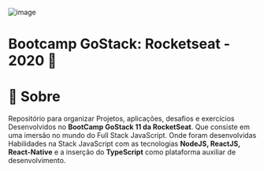 ![image](https://user-images.githubusercontent.com/61753821/107787699-36c90900-6d2e-11eb-97ef-ace8ee249696.png)


# Bootcamp GoStack: Rocketseat - 2020 🚀

<h1>📝 Sobre</h1>

Repositório para organizar Projetos, aplicações, desafios e exercícios Desenvolvidos no **BootCamp GoStack 11 da RocketSeat**. Que consiste em uma imersão no mundo do Full Stack JavaScript. Onde foram desenvolvidas Habilidades na Stack JavaScript com as tecnologias **NodeJS, ReactJS, React-Native** e a inserção do **TypeScript** como plataforma auxiliar de desenvolvimento. 
